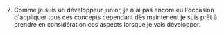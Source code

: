 7. Comme je suis un développeur junior, je n'ai pas encore eu l'occasion d'appliquer tous ces concepts cependant dès maintenent je suis prêt à prendre en considération ces aspects lorsque je vais développer.